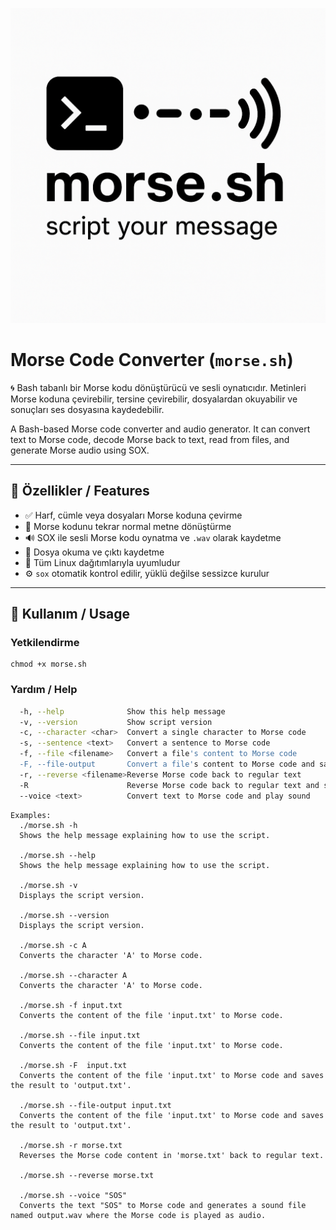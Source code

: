 ![](https://github.com/erogluyusuf/morse/blob/main/morse.png)

# Morse Code Converter (`morse.sh`)

🌀 Bash tabanlı bir Morse kodu dönüştürücü ve sesli oynatıcıdır. Metinleri Morse koduna çevirebilir, tersine çevirebilir, dosyalardan okuyabilir ve sonuçları ses dosyasına kaydedebilir.

A Bash-based Morse code converter and audio generator. It can convert text to Morse code, decode Morse back to text, read from files, and generate Morse audio using SOX.

---

## 🧩 Özellikler / Features

- ✅ Harf, cümle veya dosyaları Morse koduna çevirme  
- 🔁 Morse kodunu tekrar normal metne dönüştürme  
- 🔊 SOX ile sesli Morse kodu oynatma ve `.wav` olarak kaydetme  
- 📁 Dosya okuma ve çıktı kaydetme  
- 🧠 Tüm Linux dağıtımlarıyla uyumludur  
- ⚙️ `sox` otomatik kontrol edilir, yüklü değilse sessizce kurulur  

---

## 🚀 Kullanım / Usage

### Yetkilendirme
```
chmod +x morse.sh
```

### Yardım / Help
```bash
  -h, --help              Show this help message
  -v, --version           Show script version
  -c, --character <char>  Convert a single character to Morse code
  -s, --sentence <text>   Convert a sentence to Morse code
  -f, --file <filename>   Convert a file's content to Morse code
  -F, --file-output       Convert a file's content to Morse code and save to a new file
  -r, --reverse <filename>Reverse Morse code back to regular text
  -R                      Reverse Morse code back to regular text and save to file
  --voice <text>          Convert text to Morse code and play sound
```
```
Examples:
  ./morse.sh -h
  Shows the help message explaining how to use the script.

  ./morse.sh --help
  Shows the help message explaining how to use the script.

  ./morse.sh -v
  Displays the script version.

  ./morse.sh --version
  Displays the script version.

  ./morse.sh -c A
  Converts the character 'A' to Morse code.

  ./morse.sh --character A
  Converts the character 'A' to Morse code.

  ./morse.sh -f input.txt
  Converts the content of the file 'input.txt' to Morse code.

  ./morse.sh --file input.txt
  Converts the content of the file 'input.txt' to Morse code.

  ./morse.sh -F  input.txt
  Converts the content of the file 'input.txt' to Morse code and saves the result to 'output.txt'.

  ./morse.sh --file-output input.txt
  Converts the content of the file 'input.txt' to Morse code and saves the result to 'output.txt'.

  ./morse.sh -r morse.txt
  Reverses the Morse code content in 'morse.txt' back to regular text.

  ./morse.sh --reverse morse.txt
  
  ./morse.sh --voice "SOS"
  Converts the text "SOS" to Morse code and generates a sound file named output.wav where the Morse code is played as audio.

```
